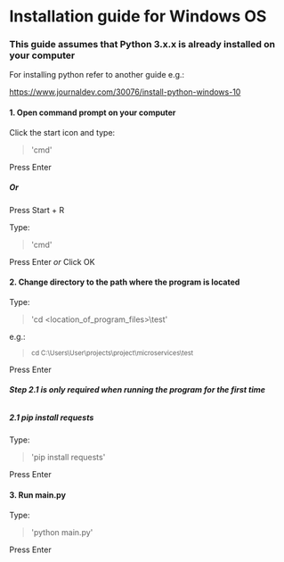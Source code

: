 # Installation guide for Windows OS
### This guide assumes that Python 3.x.x is already installed on your computer
For installing python refer to another guide e.g.:

https://www.journaldev.com/30076/install-python-windows-10

#### 1. Open command prompt on your computer
Click the start icon and type: 
> 'cmd'

Press Enter
##### Or
Press Start + R

Type: 
> 'cmd'

Press Enter *or* Click OK

#### 2. Change directory to the path where the program is located
Type:

> 'cd <location_of_program_files>\\test'

e.g.:

> <sup>cd C:\Users\User\projects\project\microservices\test</sup>

Press Enter
###### ***Step 2.1 is only required when running the program for the first time***

##### 2.1 pip install requests
Type:

> 'pip install requests'

Press Enter
#### 3. Run main.py
Type:

> 'python main.py'

Press Enter

